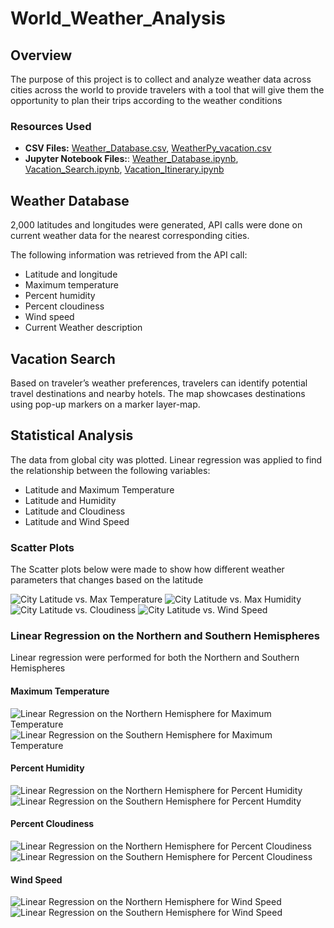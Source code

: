 # World_Weather_Analysis

## Overview
The purpose of this project is to collect and analyze weather data across cities across the world to provide travelers with a tool that will give them the opportunity to plan their trips according to the weather conditions

### Resources Used
* **CSV Files:** 
[Weather_Database.csv]( https://github.com/YannMusz/World_Weather_Analysis/blob/main/Weather_Database/WeatherPy_Database.csv), 
[WeatherPy_vacation.csv]( https://github.com/YannMusz/World_Weather_Analysis/blob/main/Vacation_Search/Vacation_Search/WeatherPy_vacation.csv)
* **Jupyter Notebook Files:**: 
[Weather_Database.ipynb](https://github.com/YannMusz/World_Weather_Analysis/blob/main/Weather_Database/Weather_Database.ipynb), 
[Vacation_Search.ipynb](https://github.com/YannMusz/World_Weather_Analysis/blob/main/Vacation_Search/Vacation_Search/Vacation_Search.ipynb),
[Vacation_Itinerary.ipynb]( https://github.com/YannMusz/World_Weather_Analysis/blob/main/Vacation_Itenary/Vacation_Itinerary/Vacation_Itinerary.ipynb)

## Weather Database
2,000 latitudes and longitudes were generated, API calls were done on current weather data for the nearest corresponding cities. 

The following information was retrieved from the API call: 
* Latitude and longitude
* Maximum temperature
* Percent humidity
* Percent cloudiness
* Wind speed
* Current Weather description 

## Vacation Search
Based on traveler’s weather preferences, travelers can identify potential travel destinations and nearby hotels. The map showcases destinations using pop-up markers on a marker layer-map.

## Statistical Analysis
The data from global city was plotted. Linear regression was applied to find the relationship between the following variables: 

* Latitude and Maximum Temperature
* Latitude and Humidity
* Latitude and Cloudiness
* Latitude and Wind Speed

### Scatter Plots 
The Scatter plots below were made to show how different weather parameters that changes based on the latitude

![City Latitude vs. Max Temperature](https://github.com/YannMusz/World_Weather_Analysis/blob/main/weather_data/Fig1.png)
![City Latitude vs. Max Humidity](https://github.com/YannMusz/World_Weather_Analysis/blob/main/weather_data/Fig2.png)
![City Latitude vs. Cloudiness](https://github.com/YannMusz/World_Weather_Analysis/blob/main/weather_data/Fig3.png)
![ City Latitude vs. Wind Speed](https://github.com/YannMusz/World_Weather_Analysis/blob/main/weather_data/Fig4.png)

### Linear Regression on the Northern and Southern Hemispheres
Linear regression were performed for both the Northern and Southern Hemispheres

#### Maximum Temperature
![Linear Regression on the Northern Hemisphere for Maximum Temperature](https://github.com/YannMusz/World_Weather_Analysis/blob/main/weather_data/Fig5.png)
![Linear Regression on the Southern Hemisphere for Maximum Temperature](https://github.com/YannMusz/World_Weather_Analysis/blob/main/weather_data/Fig6.png)

#### Percent Humidity
![Linear Regression on the Northern Hemisphere for Percent Humidity](https://github.com/YannMusz/World_Weather_Analysis/blob/main/weather_data/Fig7.png)
![Linear Regression on the Southern Hemisphere for Percent Humdity](https://github.com/YannMusz/World_Weather_Analysis/blob/main/weather_data/Fig8.png)

#### Percent Cloudiness
![Linear Regression on the Northern Hemisphere for Percent Cloudiness](https://github.com/YannMusz/World_Weather_Analysis/blob/main/weather_data/Fig9.png)
![Linear Regression on the Southern Hemisphere for Percent Cloudiness](https://github.com/YannMusz/World_Weather_Analysis/blob/main/weather_data/Fig10.png)

#### Wind Speed
![ Linear Regression on the Northern Hemisphere for Wind Speed](https://github.com/YannMusz/World_Weather_Analysis/blob/main/weather_data/Fig11.png)
![ Linear Regression on the Southern Hemisphere for Wind Speed](https://github.com/YannMusz/World_Weather_Analysis/blob/main/weather_data/Fig12.png)
